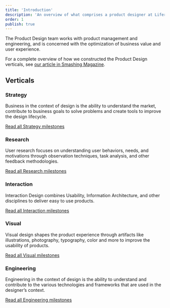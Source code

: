 ```yaml
---
title: 'Introduction'
description: 'An overview of what comprises a product designer at Liferay'
order: 1
publish: true
---
```


The Product Design team works with product management and engineering, and is concerned with the optimization of business value and user experience.

For a complete overview of how we constructed the Product Design verticals, see [our article in Smashing Magazine](#TODO-add-link-to-article).

## Verticals

### Strategy

Business in the context of design is the ability to understand the market, contribute to business goals to solve problems and create tools to improve the design lifecycle.

[Read all Strategy milestones](/handbook/grow/product-design/strategy)

### Research

User research focuses on understanding user behaviors, needs, and motivations through observation techniques, task analysis, and other feedback methodologies.

[Read all Research milestones](/handbook/grow/product-design/research)

### Interaction

Interaction Design combines Usability, Information Architecture, and other disciplines to deliver easy to use products.

[Read all Interaction milestones](/handbook/grow/product-design/interaction)

### Visual

Visual design shapes the product experience through artifacts like illustrations, photography, typography, color and more to improve the usability of products.

[Read all Visual milestones](/handbook/grow/product-design/visual)

### Engineering

Engineering in the context of design is the ability to understand and contribute to the various technologies and frameworks that are used in the designer’s context.

[Read all Engineering milestones](/handbook/grow/product-design/engineering)
